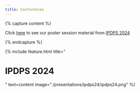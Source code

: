 ```yaml
---
title: Conferences
---
```


<!-- Check out our tutorial presentation from <a href="./fpga24">FPGA 2024</a> -->

{% capture content %}

Click [here](./ipdps24/) to see our poster session material from [IPDPS 2024](https://www.ipdps.org/ipdps2024/index.html)

{% endcapture %}

{% include feature.html title="<h1>IPDPS 2024</h1>" text=content image="./presentations/ipdps24/ipdps24.png" %}
